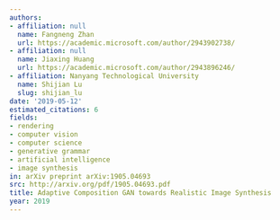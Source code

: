 ```yaml
---
authors:
- affiliation: null
  name: Fangneng Zhan
  url: https://academic.microsoft.com/author/2943902738/
- affiliation: null
  name: Jiaxing Huang
  url: https://academic.microsoft.com/author/2943896246/
- affiliation: Nanyang Technological University
  name: Shijian Lu
  slug: shijian_lu
date: '2019-05-12'
estimated_citations: 6
fields:
- rendering
- computer vision
- computer science
- generative grammar
- artificial intelligence
- image synthesis
in: arXiv preprint arXiv:1905.04693
src: http://arxiv.org/pdf/1905.04693.pdf
title: Adaptive Composition GAN towards Realistic Image Synthesis
year: 2019
---
```

